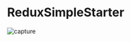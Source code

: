 # ReduxSimpleStarter

![capture](https://user-images.githubusercontent.com/18416366/28746528-0534751a-74ac-11e7-97ff-71dce2d4afce.PNG)
